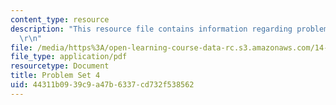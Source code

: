 ```yaml
---
content_type: resource
description: "This resource file contains information regarding problem set 4.\r\n\
  \r\n"
file: /media/https%3A/open-learning-course-data-rc.s3.amazonaws.com/14-11-insights-from-game-theory-into-social-behavior-fall-2013/44311b0939c9a47b6337cd732f538562_MIT14_11F13_Prob_Set_4.pdf
file_type: application/pdf
resourcetype: Document
title: Problem Set 4
uid: 44311b09-39c9-a47b-6337-cd732f538562
---
```

